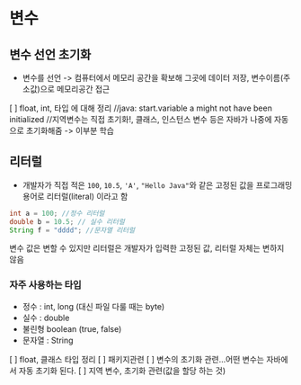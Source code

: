 # 변수
## 변수 선언 초기화
- 변수를 선언 -> 컴퓨터에서 메모리 공간을 확보해 그곳에 데이터 저장, 변수이름(주소값)으로 메모리공간 접근

[ ] float, int, 타입 에 대해 정리
//java: start.variable a might not have been initialized
//지역변수는 직접 초기화!, 클래스, 인스턴스 변수 등은 자바가 나중에 자동으로 초기화해줌 -> 이부분 학습


## 리터럴
- 개발자가 직접 적은 `100`, `10.5`, `'A'`, `"Hello Java"`와 같은 고정된 값을 프로그래밍 용어로 리터럴(literal) 이라고 함
```java
int a = 100; //정수 리터럴
double b = 10.5; // 실수 리터럴
String f = "dddd"; //문자열 리터럴
```
변수 값은 변할 수 있지만 리터럴은 개발자가 입력한 고정된 값, 리터럴 자체는 변하지 않음

### 자주 사용하는 타입
- 정수 : int, long (대신 파일 다룰 때는 byte)
- 실수 : double
- 불린형 boolean (true, false)
- 문자열 : String

[ ] float, 클래스 타입 정리
[ ] 패키지관련
[ ] 변수의 초기화 관련...어떤 변수는 자바에서 자동 초기화 된다.
[ ] 지역 변수, 초기화 관련(값을 할당 하는 것)
